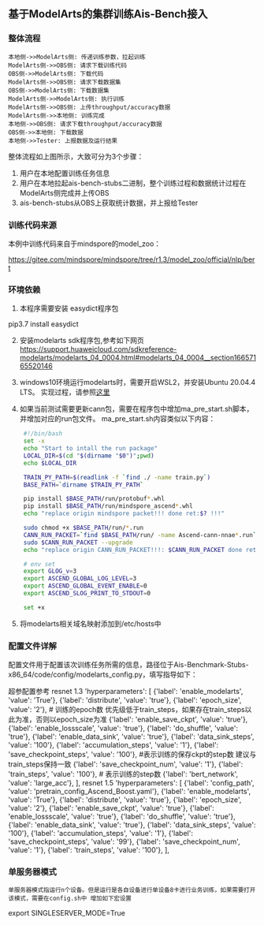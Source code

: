 ## 基于ModelArts的集群训练Ais-Bench接入

### 整体流程

```sequence
本地侧->>ModelArts侧: 传递训练参数，拉起训练
ModelArts侧->>OBS侧: 请求下载训练代码
OBS侧->>ModelArts侧: 下载代码
ModelArts侧->>OBS侧: 请求下载数据集
OBS侧->>ModelArts侧: 下载数据集
ModelArts侧->>ModelArts侧: 执行训练
ModelArts侧->>OBS侧: 上传throughput/accuracy数据
ModelArts侧->>本地侧: 训练完成
本地侧->>OBS侧: 请求下载throughput/accuracy数据
OBS侧->>本地侧: 下载数据
本地侧->>Tester: 上报数据及运行结果
```

整体流程如上图所示，大致可分为3个步骤：

1. 用户在本地配置训练任务信息
2. 用户在本地拉起ais-bench-stubs二进制，整个训练过程和数据统计过程在ModelArts侧完成并上传OBS
3. ais-bench-stubs从OBS上获取统计数据，并上报给Tester

### 训练代码来源

本例中训练代码来自于mindspore的model_zoo：

https://gitee.com/mindspore/mindspore/tree/r1.3/model_zoo/official/nlp/bert

### 环境依赖
1. 本程序需要安装 easydict程序包

pip3.7 install easydict

2. 安装modelarts sdk程序包,参考如下网页
https://support.huaweicloud.com/sdkreference-modelarts/modelarts_04_0004.html#modelarts_04_0004__section16657165520146

3. windows10环境运行modelarts时，需要开启WSL2，并安装Ubuntu 20.04.4 LTS。 实现过程，请参照[这里](https://blog.csdn.net/li1325169021/article/details/124285018)

4. 如果当前测试需要更新cann包，需要在程序包中增加ma_pre_start.sh脚本，并增加对应的run包文件。
   ma_pre_start.sh内容类似以下内容：
   ```BASH
    #!/bin/bash
    set -x
    echo "Start to intall the run package"
    LOCAL_DIR=$(cd "$(dirname "$0")";pwd)
    echo $LOCAL_DIR

    TRAIN_PY_PATH=$(readlink -f `find ./ -name train.py`)
    BASE_PATH=`dirname $TRAIN_PY_PATH`

    pip install $BASE_PATH/run/protobuf*.whl
    pip install $BASE_PATH/run/mindspore_ascend*.whl
    echo "replace origin mindspore packet!!! done ret:$? !!!"

    sudo chmod +x $BASE_PATH/run/*.run
    CANN_RUN_PACKET=`find $BASE_PATH/run/ -name Ascend-cann-nnae*.run`
    sudo $CANN_RUN_PACKET --upgrade
    echo "replace origin CANN_RUN_PACKET!!!: $CANN_RUN_PACKET done ret:$? !!!"

    # env set
    export GLOG_v=3
    export ASCEND_GLOBAL_LOG_LEVEL=3
    export ASCEND_GLOBAL_EVENT_ENABLE=0
    export ASCEND_SLOG_PRINT_TO_STDOUT=0

    set +x

   ```

5. 将modelarts相关域名映射添加到/etc/hosts中
### 配置文件详解

配置文件用于配置该次训练任务所需的信息，路径位于Ais-Benchmark-Stubs-x86_64/code/config/modelarts_config.py，填写指导如下：

超参配置参考
resnet 1.3
    'hyperparameters': [
        {'label': 'enable_modelarts', 'value': 'True'},
        {'label': 'distribute', 'value': 'true'},
        {'label': 'epoch_size', 'value': '2'},      # 训练的epoch数 优先级低于train_steps，如果存在train_steps以此为准，否则以epoch_size为准
        {'label': 'enable_save_ckpt', 'value': 'true'},
        {'label': 'enable_lossscale', 'value': 'true'},
        {'label': 'do_shuffle', 'value': 'true'},
        {'label': 'enable_data_sink', 'value': 'true'},
        {'label': 'data_sink_steps', 'value': '100'},
        {'label': 'accumulation_steps', 'value': '1'},
        {'label': 'save_checkpoint_steps', 'value': '100'}, #表示训练的保存ckpt的step数 建议与train_steps保持一致
        {'label': 'save_checkpoint_num', 'value': '1'},
        {'label': 'train_steps', 'value': '100'},       # 表示训练的step数
        {'label': 'bert_network', 'value': 'large_acc'},
    ],
resnet 1.5
    'hyperparameters': [
        {'label': 'config_path', 'value': 'pretrain_config_Ascend_Boost.yaml'},
        {'label': 'enable_modelarts', 'value': 'True'},
        {'label': 'distribute', 'value': 'true'},
        {'label': 'epoch_size', 'value': '2'},
        {'label': 'enable_save_ckpt', 'value': 'true'},
        {'label': 'enable_lossscale', 'value': 'true'},
        {'label': 'do_shuffle', 'value': 'true'},
        {'label': 'enable_data_sink', 'value': 'true'},
        {'label': 'data_sink_steps', 'value': '100'},
        {'label': 'accumulation_steps', 'value': '1'},
        {'label': 'save_checkpoint_steps', 'value': '99'},
        {'label': 'save_checkpoint_num', 'value': '1'},
        {'label': 'train_steps', 'value': '100'},
    ],

### 单服务器模式
    单服务器模式指运行n个设备。但是运行是各自设备进行单设备8卡进行业务训练，如果需要打开该模式，需要在config.sh中 增加如下宏设置
export SINGLESERVER_MODE=True

